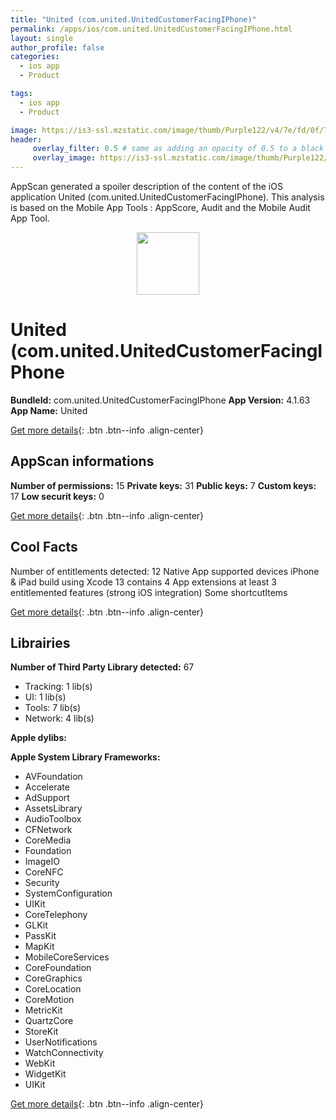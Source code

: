 ```yaml
---
title: "United (com.united.UnitedCustomerFacingIPhone)"
permalink: /apps/ios/com.united.UnitedCustomerFacingIPhone.html
layout: single
author_profile: false
categories: 
  - ios app 
  - Product 

tags: 
  - ios app 
  - Product 

image: https://is3-ssl.mzstatic.com/image/thumb/Purple122/v4/7e/fd/0f/7efd0f71-2752-21e6-a0ce-e88bc24c041e/AppIcon-1x_U007emarketing-8-0-85-220.png/512x512bb.jpg
header: 
     overlay_filter: 0.5 # same as adding an opacity of 0.5 to a black background
     overlay_image: https://is3-ssl.mzstatic.com/image/thumb/Purple122/v4/7e/fd/0f/7efd0f71-2752-21e6-a0ce-e88bc24c041e/AppIcon-1x_U007emarketing-8-0-85-220.png/512x512bb.jpg
---
```

AppScan generated a spoiler description of the content of the iOS application United (com.united.UnitedCustomerFacingIPhone). This analysis is based on the Mobile App Tools : AppScore, Audit and the Mobile Audit App Tool.

  
  
<div style="text-align: center;"><img src="https://is3-ssl.mzstatic.com/image/thumb/Purple122/v4/7e/fd/0f/7efd0f71-2752-21e6-a0ce-e88bc24c041e/AppIcon-1x_U007emarketing-8-0-85-220.png/512x512bb.jpg" width="100" height="100"></div>  
  
# United (com.united.UnitedCustomerFacingIPhone

**BundleId:** com.united.UnitedCustomerFacingIPhone
**App Version:** 4.1.63
**App Name:** United


[Get more details](/pricing.html){: .btn .btn--info .align-center}  
  
## AppScan informations 

**Number of permissions:** 15
**Private keys:** 31
**Public keys:** 7
**Custom keys:** 17
**Low securit keys:** 0
  
[Get more details](/pricing.html){: .btn .btn--info .align-center}

## Cool Facts

Number of entitlements detected: 12
Native App
supported devices iPhone & iPad
build using Xcode 13
contains 4 App extensions
at least 3 entitlemented features (strong iOS integration)
Some shortcutItems 
  
[Get more details](/pricing.html){: .btn .btn--info .align-center}

## Librairies 
**Number of Third Party Library detected:** 67
- Tracking: 1 lib(s)
- UI: 1 lib(s)
- Tools: 7 lib(s)
- Network: 4 lib(s)

**Apple dylibs:**


**Apple System Library Frameworks:**
- AVFoundation
- Accelerate
- AdSupport
- AssetsLibrary
- AudioToolbox
- CFNetwork
- CoreMedia
- Foundation
- ImageIO
- CoreNFC
- Security
- SystemConfiguration
- UIKit
- CoreTelephony
- GLKit
- PassKit
- MapKit
- MobileCoreServices
- CoreFoundation
- CoreGraphics
- CoreLocation
- CoreMotion
- MetricKit
- QuartzCore
- StoreKit
- UserNotifications
- WatchConnectivity
- WebKit
- WidgetKit
- UIKit


  
[Get more details](/pricing.html){: .btn .btn--info .align-center}


